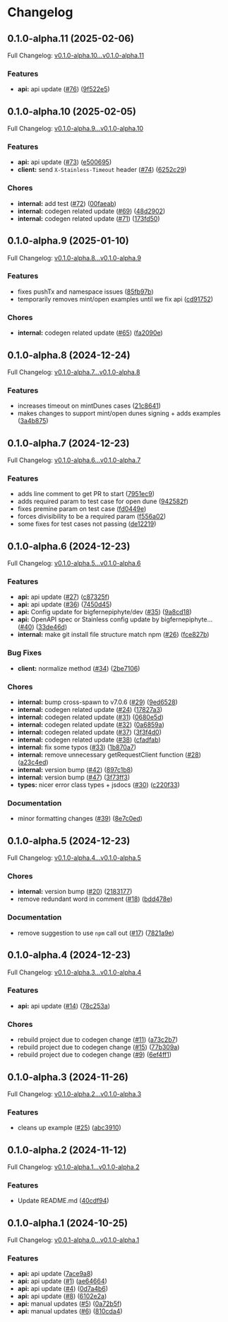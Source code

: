# Changelog

## 0.1.0-alpha.11 (2025-02-06)

Full Changelog: [v0.1.0-alpha.10...v0.1.0-alpha.11](https://github.com/DoggyFiOfficial/doggyfi-sdk-node/compare/v0.1.0-alpha.10...v0.1.0-alpha.11)

### Features

* **api:** api update ([#76](https://github.com/DoggyFiOfficial/doggyfi-sdk-node/issues/76)) ([9f522e5](https://github.com/DoggyFiOfficial/doggyfi-sdk-node/commit/9f522e54b4ff68ccb68b71b5c8f3b08c550a888b))

## 0.1.0-alpha.10 (2025-02-05)

Full Changelog: [v0.1.0-alpha.9...v0.1.0-alpha.10](https://github.com/DoggyFiOfficial/doggyfi-sdk-node/compare/v0.1.0-alpha.9...v0.1.0-alpha.10)

### Features

* **api:** api update ([#73](https://github.com/DoggyFiOfficial/doggyfi-sdk-node/issues/73)) ([e500695](https://github.com/DoggyFiOfficial/doggyfi-sdk-node/commit/e500695130a23137430607a9cf097adbd52fbaee))
* **client:** send `X-Stainless-Timeout` header ([#74](https://github.com/DoggyFiOfficial/doggyfi-sdk-node/issues/74)) ([6252c29](https://github.com/DoggyFiOfficial/doggyfi-sdk-node/commit/6252c292dc1b53c09f35263f1e9c36b0cf0c40be))


### Chores

* **internal:** add test ([#72](https://github.com/DoggyFiOfficial/doggyfi-sdk-node/issues/72)) ([00faeab](https://github.com/DoggyFiOfficial/doggyfi-sdk-node/commit/00faeab98f36cd819cd96ad0fd8db022d3f1001c))
* **internal:** codegen related update ([#69](https://github.com/DoggyFiOfficial/doggyfi-sdk-node/issues/69)) ([48d2902](https://github.com/DoggyFiOfficial/doggyfi-sdk-node/commit/48d29021e4439083d7516b3ab030045b008b6aad))
* **internal:** codegen related update ([#71](https://github.com/DoggyFiOfficial/doggyfi-sdk-node/issues/71)) ([173fd50](https://github.com/DoggyFiOfficial/doggyfi-sdk-node/commit/173fd50bcf4becdf59aeae294823177a3e0639e6))

## 0.1.0-alpha.9 (2025-01-10)

Full Changelog: [v0.1.0-alpha.8...v0.1.0-alpha.9](https://github.com/DoggyFiOfficial/doggyfi-sdk-node/compare/v0.1.0-alpha.8...v0.1.0-alpha.9)

### Features

* fixes pushTx and namespace issues ([85fb97b](https://github.com/DoggyFiOfficial/doggyfi-sdk-node/commit/85fb97bc133f6c16e9238307a738f8ca9758f76f))
* temporarily removes mint/open examples until we fix api ([cd91752](https://github.com/DoggyFiOfficial/doggyfi-sdk-node/commit/cd917527e7e59c983e412fb6a849504543653857))


### Chores

* **internal:** codegen related update ([#65](https://github.com/DoggyFiOfficial/doggyfi-sdk-node/issues/65)) ([fa2090e](https://github.com/DoggyFiOfficial/doggyfi-sdk-node/commit/fa2090e640e8cd19e6e4d7f8fb63b0dbd3aaea13))

## 0.1.0-alpha.8 (2024-12-24)

Full Changelog: [v0.1.0-alpha.7...v0.1.0-alpha.8](https://github.com/DoggyFiOfficial/doggyfi-sdk-node/compare/v0.1.0-alpha.7...v0.1.0-alpha.8)

### Features

* increases timeout on mintDunes cases ([21c8641](https://github.com/DoggyFiOfficial/doggyfi-sdk-node/commit/21c8641c7f88462ecc13f39011da8e3958d40e34))
* makes changes to support mint/open dunes signing + adds examples ([3a4b875](https://github.com/DoggyFiOfficial/doggyfi-sdk-node/commit/3a4b875a3b728bc045038e5022eda9b29c075ff5))

## 0.1.0-alpha.7 (2024-12-23)

Full Changelog: [v0.1.0-alpha.6...v0.1.0-alpha.7](https://github.com/DoggyFiOfficial/doggyfi-sdk-node/compare/v0.1.0-alpha.6...v0.1.0-alpha.7)

### Features

* adds line comment to get PR to start ([7951ec9](https://github.com/DoggyFiOfficial/doggyfi-sdk-node/commit/7951ec97bf829d47cb720e862ffdf47ed6669f57))
* adds required param to test case for open dune ([942582f](https://github.com/DoggyFiOfficial/doggyfi-sdk-node/commit/942582f85e8ac617c453d17a92ec6aec1fc511dd))
* fixes premine param on test case ([fd0449e](https://github.com/DoggyFiOfficial/doggyfi-sdk-node/commit/fd0449e81f1d79ee3aed8f172d3ea10e6fdb26af))
* forces divisibility to be a required param ([f556a02](https://github.com/DoggyFiOfficial/doggyfi-sdk-node/commit/f556a021b363c24206c66cba0faa15a03d279347))
* some fixes for test cases not passing ([de12219](https://github.com/DoggyFiOfficial/doggyfi-sdk-node/commit/de12219bc9c0d6c22be74f0331de8900646027d3))

## 0.1.0-alpha.6 (2024-12-23)

Full Changelog: [v0.1.0-alpha.5...v0.1.0-alpha.6](https://github.com/DoggyFiOfficial/doggyfi-sdk-node/compare/v0.1.0-alpha.5...v0.1.0-alpha.6)

### Features

* **api:** api update ([#27](https://github.com/DoggyFiOfficial/doggyfi-sdk-node/issues/27)) ([c87325f](https://github.com/DoggyFiOfficial/doggyfi-sdk-node/commit/c87325f6ea7cf840fcedf9d87fd9f07d58561ac1))
* **api:** api update ([#36](https://github.com/DoggyFiOfficial/doggyfi-sdk-node/issues/36)) ([7450d45](https://github.com/DoggyFiOfficial/doggyfi-sdk-node/commit/7450d4535b394fc54f5ac1c3fc8cd9db7e5d7ec0))
* **api:** Config update for bigfernepiphyte/dev ([#35](https://github.com/DoggyFiOfficial/doggyfi-sdk-node/issues/35)) ([9a8cd18](https://github.com/DoggyFiOfficial/doggyfi-sdk-node/commit/9a8cd18016ee96309d9e0e6a2137052e1b41004c))
* **api:** OpenAPI spec or Stainless config update by bigfernepiphyte… ([#40](https://github.com/DoggyFiOfficial/doggyfi-sdk-node/issues/40)) ([33de46d](https://github.com/DoggyFiOfficial/doggyfi-sdk-node/commit/33de46da15d92b6cdde81a6bd6b71178abcf24a9))
* **internal:** make git install file structure match npm ([#26](https://github.com/DoggyFiOfficial/doggyfi-sdk-node/issues/26)) ([fce827b](https://github.com/DoggyFiOfficial/doggyfi-sdk-node/commit/fce827b9209581a7f8c20cdc3914553a34d35041))


### Bug Fixes

* **client:** normalize method ([#34](https://github.com/DoggyFiOfficial/doggyfi-sdk-node/issues/34)) ([2be7106](https://github.com/DoggyFiOfficial/doggyfi-sdk-node/commit/2be7106cb1717c07232a435a51c15474a3beaa6f))


### Chores

* **internal:** bump cross-spawn to v7.0.6 ([#29](https://github.com/DoggyFiOfficial/doggyfi-sdk-node/issues/29)) ([9ed6528](https://github.com/DoggyFiOfficial/doggyfi-sdk-node/commit/9ed6528925c77a211a3ab59505a58fa2247ecde0))
* **internal:** codegen related update ([#24](https://github.com/DoggyFiOfficial/doggyfi-sdk-node/issues/24)) ([17827a3](https://github.com/DoggyFiOfficial/doggyfi-sdk-node/commit/17827a369527a0d4f88985c7a1a05a80f16648a3))
* **internal:** codegen related update ([#31](https://github.com/DoggyFiOfficial/doggyfi-sdk-node/issues/31)) ([0680e5d](https://github.com/DoggyFiOfficial/doggyfi-sdk-node/commit/0680e5d0ffb0370425effbf8648954ddf3d44786))
* **internal:** codegen related update ([#32](https://github.com/DoggyFiOfficial/doggyfi-sdk-node/issues/32)) ([0a6859a](https://github.com/DoggyFiOfficial/doggyfi-sdk-node/commit/0a6859ab68bed77aa6e3504bc78fe1c6ab06119e))
* **internal:** codegen related update ([#37](https://github.com/DoggyFiOfficial/doggyfi-sdk-node/issues/37)) ([3f3f4d0](https://github.com/DoggyFiOfficial/doggyfi-sdk-node/commit/3f3f4d0225e7b6adfc92599a96dcf4c10d6f23f3))
* **internal:** codegen related update ([#38](https://github.com/DoggyFiOfficial/doggyfi-sdk-node/issues/38)) ([cfadfab](https://github.com/DoggyFiOfficial/doggyfi-sdk-node/commit/cfadfab361878dd13c30adb668b5f3a68d3bd619))
* **internal:** fix some typos ([#33](https://github.com/DoggyFiOfficial/doggyfi-sdk-node/issues/33)) ([1b870a7](https://github.com/DoggyFiOfficial/doggyfi-sdk-node/commit/1b870a75530c9d1e5c68cddae8554d62f6809980))
* **internal:** remove unnecessary getRequestClient function ([#28](https://github.com/DoggyFiOfficial/doggyfi-sdk-node/issues/28)) ([a23c4ed](https://github.com/DoggyFiOfficial/doggyfi-sdk-node/commit/a23c4ed2cf4e67a5ad9974cc0d8455acea6f08da))
* **internal:** version bump ([#42](https://github.com/DoggyFiOfficial/doggyfi-sdk-node/issues/42)) ([897c1b8](https://github.com/DoggyFiOfficial/doggyfi-sdk-node/commit/897c1b857ce41e58de35d3cf51e21897f78b4c66))
* **internal:** version bump ([#47](https://github.com/DoggyFiOfficial/doggyfi-sdk-node/issues/47)) ([3f73ff3](https://github.com/DoggyFiOfficial/doggyfi-sdk-node/commit/3f73ff370d0c855dd9a6cdf2c1b2479a9a92c103))
* **types:** nicer error class types + jsdocs ([#30](https://github.com/DoggyFiOfficial/doggyfi-sdk-node/issues/30)) ([c220f33](https://github.com/DoggyFiOfficial/doggyfi-sdk-node/commit/c220f3358f5bce5dd182a786bdac8f062bbca723))


### Documentation

* minor formatting changes ([#39](https://github.com/DoggyFiOfficial/doggyfi-sdk-node/issues/39)) ([8e7c0ed](https://github.com/DoggyFiOfficial/doggyfi-sdk-node/commit/8e7c0ed3da6ed3d4767c5e5e9bdb94b37c68f298))

## 0.1.0-alpha.5 (2024-12-23)

Full Changelog: [v0.1.0-alpha.4...v0.1.0-alpha.5](https://github.com/DoggyFiOfficial/doggyfi-sdk-node/compare/v0.1.0-alpha.4...v0.1.0-alpha.5)

### Chores

* **internal:** version bump ([#20](https://github.com/DoggyFiOfficial/doggyfi-sdk-node/issues/20)) ([2183177](https://github.com/DoggyFiOfficial/doggyfi-sdk-node/commit/21831776be5972007e10647b6912320fdfd668aa))
* remove redundant word in comment ([#18](https://github.com/DoggyFiOfficial/doggyfi-sdk-node/issues/18)) ([bdd478e](https://github.com/DoggyFiOfficial/doggyfi-sdk-node/commit/bdd478eef547b5ffe122248fc854b0013426b075))


### Documentation

* remove suggestion to use `npm` call out ([#17](https://github.com/DoggyFiOfficial/doggyfi-sdk-node/issues/17)) ([7821a9e](https://github.com/DoggyFiOfficial/doggyfi-sdk-node/commit/7821a9efed28a2d0d4d1bd275de0fc09188f9192))

## 0.1.0-alpha.4 (2024-12-23)

Full Changelog: [v0.1.0-alpha.3...v0.1.0-alpha.4](https://github.com/DoggyFiOfficial/doggyfi-sdk-node/compare/v0.1.0-alpha.3...v0.1.0-alpha.4)

### Features

* **api:** api update ([#14](https://github.com/DoggyFiOfficial/doggyfi-sdk-node/issues/14)) ([78c253a](https://github.com/DoggyFiOfficial/doggyfi-sdk-node/commit/78c253a4dc863b6f5093e535736a10e875c59f1d))


### Chores

* rebuild project due to codegen change ([#11](https://github.com/DoggyFiOfficial/doggyfi-sdk-node/issues/11)) ([a73c2b7](https://github.com/DoggyFiOfficial/doggyfi-sdk-node/commit/a73c2b7f24d490d94495836597d61691932020f6))
* rebuild project due to codegen change ([#15](https://github.com/DoggyFiOfficial/doggyfi-sdk-node/issues/15)) ([77b309a](https://github.com/DoggyFiOfficial/doggyfi-sdk-node/commit/77b309afc43c23f3c5117613c7f14b1a63da5443))
* rebuild project due to codegen change ([#9](https://github.com/DoggyFiOfficial/doggyfi-sdk-node/issues/9)) ([6ef4ff1](https://github.com/DoggyFiOfficial/doggyfi-sdk-node/commit/6ef4ff12ba3e0a0be19605f1888bc7161d2c1c47))

## 0.1.0-alpha.3 (2024-11-26)

Full Changelog: [v0.1.0-alpha.2...v0.1.0-alpha.3](https://github.com/DoggyFiOfficial/doggyfi-sdk-node/compare/v0.1.0-alpha.2...v0.1.0-alpha.3)

### Features

* cleans up example ([#25](https://github.com/DoggyFiOfficial/doggyfi-sdk-node/issues/25)) ([abc3910](https://github.com/DoggyFiOfficial/doggyfi-sdk-node/commit/abc3910ba467e3a9516fa4b6e08ddb5f0a31e041))

## 0.1.0-alpha.2 (2024-11-12)

Full Changelog: [v0.1.0-alpha.1...v0.1.0-alpha.2](https://github.com/DoggyFiOfficial/doggyfi-sdk-node/compare/v0.1.0-alpha.1...v0.1.0-alpha.2)

### Features

* Update README.md ([40cdf94](https://github.com/DoggyFiOfficial/doggyfi-sdk-node/commit/40cdf94521b84e1fb8379c7c739adee0e2023f09))

## 0.1.0-alpha.1 (2024-10-25)

Full Changelog: [v0.0.1-alpha.0...v0.1.0-alpha.1](https://github.com/DoggyFiOfficial/doggyfi-sdk-node/compare/v0.0.1-alpha.0...v0.1.0-alpha.1)

### Features

* **api:** api update ([7ace9a8](https://github.com/DoggyFiOfficial/doggyfi-sdk-node/commit/7ace9a8c1d27a0673d56a5f6fb047062effae9c9))
* **api:** api update ([#1](https://github.com/DoggyFiOfficial/doggyfi-sdk-node/issues/1)) ([ae64664](https://github.com/DoggyFiOfficial/doggyfi-sdk-node/commit/ae64664ed31ebf5195c63fade5322c4b307bbf99))
* **api:** api update ([#4](https://github.com/DoggyFiOfficial/doggyfi-sdk-node/issues/4)) ([0d7a4b6](https://github.com/DoggyFiOfficial/doggyfi-sdk-node/commit/0d7a4b684a223358d55b23b507bb4be984e40eea))
* **api:** api update ([#8](https://github.com/DoggyFiOfficial/doggyfi-sdk-node/issues/8)) ([6102e2a](https://github.com/DoggyFiOfficial/doggyfi-sdk-node/commit/6102e2a5fb83fc24fdb19ca29b4b8b81b7f677bb))
* **api:** manual updates ([#5](https://github.com/DoggyFiOfficial/doggyfi-sdk-node/issues/5)) ([0a72b5f](https://github.com/DoggyFiOfficial/doggyfi-sdk-node/commit/0a72b5f939f08c85a6b45bdcf4067ec72a9093cf))
* **api:** manual updates ([#6](https://github.com/DoggyFiOfficial/doggyfi-sdk-node/issues/6)) ([810cda4](https://github.com/DoggyFiOfficial/doggyfi-sdk-node/commit/810cda466da4c157fcfe2085663cf7a67ce4d81d))
